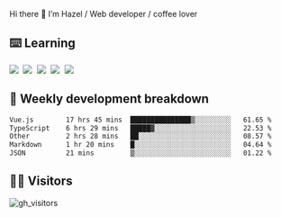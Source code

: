 
Hi there 👋 I’m Hazel / Web developer / coffee lover

## ⌨️ Learning

<samp>
 <a href="https://github.com/vuejs/core"><img src="https://api.iconify.design/logos:vue.svg" /></a>
  <a href="https://github.com/vuejs/core"><img src="https://api.iconify.design/logos:react.svg" /></a>
  <a href="https://github.com/vitejs/vite"><img src="https://api.iconify.design/logos:vitejs.svg" /></a>
  <a href="https://github.com/microsoft/TypeScript"><img src="https://api.iconify.design/logos:typescript-icon.svg" /></a> 
  <a href="https://github.com/unocss/unocss"><img src="https://api.iconify.design/logos:unocss.svg" /></a>
  

</samp>


## 🦀 Weekly development breakdown

<!--START_SECTION:waka-->

```txt
Vue.js        17 hrs 45 mins  ███████████████▒░░░░░░░░░   61.65 %
TypeScript    6 hrs 29 mins   █████▓░░░░░░░░░░░░░░░░░░░   22.53 %
Other         2 hrs 28 mins   ██░░░░░░░░░░░░░░░░░░░░░░░   08.57 %
Markdown      1 hr 20 mins    █░░░░░░░░░░░░░░░░░░░░░░░░   04.64 %
JSON          21 mins         ▒░░░░░░░░░░░░░░░░░░░░░░░░   01.22 %
```

<!--END_SECTION:waka-->
## 👬🏻 Visitors

![gh_visitors](https://profile-counter.glitch.me/Hazel-Lin/count.svg)

